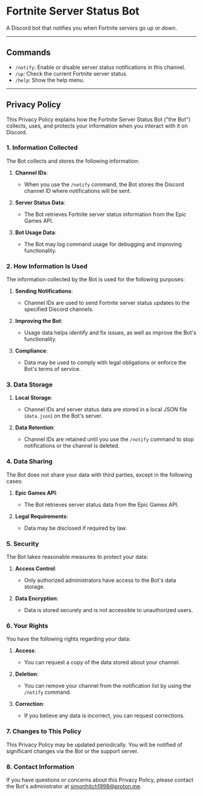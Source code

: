 # Fortnite Server Status Bot

A Discord bot that notifies you when Fortnite servers go up or down.

---

## Commands

- `/notify`: Enable or disable server status notifications in this channel.
- `/up`: Check the current Fortnite server status.
- `/help`: Show the help menu.

---

## Privacy Policy

This Privacy Policy explains how the Fortnite Server Status Bot ("the Bot") collects, uses, and protects your information when you interact with it on Discord.

### 1. Information Collected

The Bot collects and stores the following information:

1. **Channel IDs**:
   - When you use the `/notify` command, the Bot stores the Discord channel ID where notifications will be sent.

2. **Server Status Data**:
   - The Bot retrieves Fortnite server status information from the Epic Games API.

3. **Bot Usage Data**:
   - The Bot may log command usage for debugging and improving functionality.

### 2. How Information Is Used

The information collected by the Bot is used for the following purposes:

1. **Sending Notifications**:
   - Channel IDs are used to send Fortnite server status updates to the specified Discord channels.

2. **Improving the Bot**:
   - Usage data helps identify and fix issues, as well as improve the Bot's functionality.

3. **Compliance**:
   - Data may be used to comply with legal obligations or enforce the Bot's terms of service.

### 3. Data Storage

1. **Local Storage**:
   - Channel IDs and server status data are stored in a local JSON file (`data.json`) on the Bot's server.

2. **Data Retention**:
   - Channel IDs are retained until you use the `/notify` command to stop notifications or the channel is deleted.

### 4. Data Sharing

The Bot does not share your data with third parties, except in the following cases:

1. **Epic Games API**:
   - The Bot retrieves server status data from the Epic Games API.

2. **Legal Requirements**:
   - Data may be disclosed if required by law.

### 5. Security

The Bot takes reasonable measures to protect your data:

1. **Access Control**:
   - Only authorized administrators have access to the Bot's data storage.

2. **Data Encryption**:
   - Data is stored securely and is not accessible to unauthorized users.

### 6. Your Rights

You have the following rights regarding your data:

1. **Access**:
   - You can request a copy of the data stored about your channel.

2. **Deletion**:
   - You can remove your channel from the notification list by using the `/notify` command.

3. **Correction**:
   - If you believe any data is incorrect, you can request corrections.

### 7. Changes to This Policy

This Privacy Policy may be updated periodically. You will be notified of significant changes via the Bot or the support server.

### 8. Contact Information

If you have questions or concerns about this Privacy Policy, please contact the Bot's administrator at simonhitch1998@proton.me.
